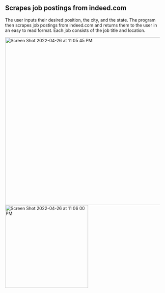 ## Scrapes job postings from indeed.com

The user inputs their desired position, the city, and the state. 
The program then scrapes job postings from indeed.com and returns them to the user in an easy to read format. 
Each job consists of the job title and location. 

<img width="547" alt="Screen Shot 2022-04-26 at 11 05 45 PM" src="https://user-images.githubusercontent.com/63489213/165438431-40976352-53e8-4dc1-8dcc-82ec418a43d4.png">
<img width="270" alt="Screen Shot 2022-04-26 at 11 06 00 PM" src="https://user-images.githubusercontent.com/63489213/165438433-6882b3b1-eaf7-4038-a860-6608be1abfdd.png">
